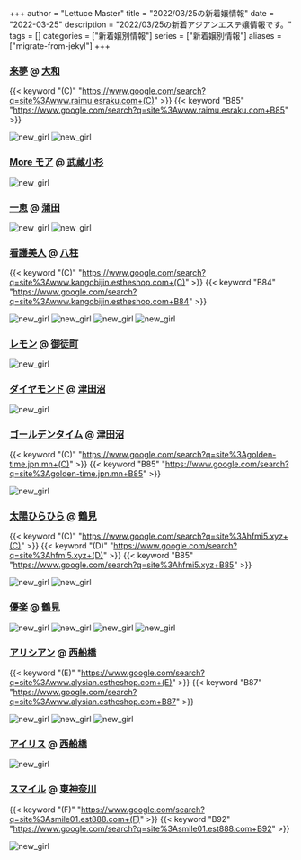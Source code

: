 +++
author = "Lettuce Master"
title = "2022/03/25の新着嬢情報"
date = "2022-03-25"
description = "2022/03/25の新着アジアンエステ嬢情報です。"
tags = []
categories = ["新着嬢別情報"]
series = ["新着嬢別情報"]
aliases = ["migrate-from-jekyl"]
+++
### [来夢](http://www.raimu.esraku.com/) @ [大和](/post/yamato)
{{< keyword "(C)" "https://www.google.com/search?q=site%3Awww.raimu.esraku.com+(C)" >}} {{< keyword "B85" "https://www.google.com/search?q=site%3Awww.raimu.esraku.com+B85" >}} 

![new_girl](https://i.imgur.com/ILrgUyX.jpeg)
![new_girl](https://i.imgur.com/buGB1mj.jpeg)
### [More モア](https://more.ies.bz/) @ [武蔵小杉](/post/musashikosugi)


![new_girl](https://more.ies.bz/photos/sites/99/2022/02/2022022718580755.jpg)
### [一恵](http://kazue.me-es.com/) @ [蒲田](/post/kamata)


![new_girl](https://i.imgur.com/dsq9iIg.jpeg)
![new_girl](https://i.imgur.com/0B7F3It.jpeg)
### [看護美人](http://www.kangobijin.estheshop.com/) @ [八柱](/post/yabashira)
{{< keyword "(C)" "https://www.google.com/search?q=site%3Awww.kangobijin.estheshop.com+(C)" >}} {{< keyword "B84" "https://www.google.com/search?q=site%3Awww.kangobijin.estheshop.com+B84" >}} 

![new_girl](https://i.imgur.com/RHxivw8.jpeg)
![new_girl](https://i.imgur.com/mYpRP9R.jpeg)
![new_girl](https://i.imgur.com/vYeWRPA.jpeg)
![new_girl](https://i.imgur.com/TK0zoy6.jpeg)
### [レモン](http://ueno502.galaxy.bindcloud.jp/) @ [御徒町](/post/okachimachi)


![new_girl](https://i.imgur.com/py8BCOg.jpeg)
### [ダイヤモンド](http://n-rlx.com/) @ [津田沼](/post/tsudanuma)


![new_girl](https://i.imgur.com/jBHz3aw.jpeg)
### [ゴールデンタイム](https://golden-time.jpn.mn/) @ [津田沼](/post/tsudanuma)
{{< keyword "(C)" "https://www.google.com/search?q=site%3Agolden-time.jpn.mn+(C)" >}} {{< keyword "B85" "https://www.google.com/search?q=site%3Agolden-time.jpn.mn+B85" >}} 

![new_girl](https://golden-time.jpn.mn/photos/sites/69/2022/03/2022032413183932.jpg_400X534.jpg)
### [太陽ひらひら](http://hfmi5.xyz/) @ [鶴見](/post/tsurumi)
{{< keyword "(C)" "https://www.google.com/search?q=site%3Ahfmi5.xyz+(C)" >}} {{< keyword "(D)" "https://www.google.com/search?q=site%3Ahfmi5.xyz+(D)" >}} {{< keyword "B85" "https://www.google.com/search?q=site%3Ahfmi5.xyz+B85" >}} 

![new_girl](https://i.imgur.com/I0VvCLB.jpeg)
![new_girl](https://i.imgur.com/0e13qno.jpeg)
### [優楽](https://tksakura.xyz/) @ [鶴見](/post/tsurumi)


![new_girl](https://tksakura.xyz/_src/64828027/8a018bf08766fc78b0e72a6e4bcccfb.jpg)
![new_girl](https://tksakura.xyz/_src/64828041/8a018bf08766fc78b0e72a6e4bcccfb.jpg)
![new_girl](https://tksakura.xyz/_src/64828121/8a018bf08766fc78b0e72a6e4bcccfb.jpg)
![new_girl](https://tksakura.xyz/_src/64828123/8a018bf08766fc78b0e72a6e4bcccfb.jpg)
### [アリシアン](http://www.alysian.estheshop.com/) @ [西船橋](/post/nishifunabashi)
{{< keyword "(E)" "https://www.google.com/search?q=site%3Awww.alysian.estheshop.com+(E)" >}} {{< keyword "B87" "https://www.google.com/search?q=site%3Awww.alysian.estheshop.com+B87" >}} 

![new_girl](https://i.imgur.com/TBVZ7Ob.jpeg)
![new_girl](https://i.imgur.com/0hYGDBH.jpeg)
![new_girl](https://i.imgur.com/xG7519u.jpeg)
### [アイリス](https://iris.ests.jp/) @ [西船橋](/post/nishifunabashi)


![new_girl](https://iris.ests.jp/photos/sites/58/2022/03/2022032323431899-302x407.jpeg_302X450.jpeg)
### [スマイル](http://smile01.est888.com/) @ [東神奈川](/post/higashikanagawa)
{{< keyword "(F)" "https://www.google.com/search?q=site%3Asmile01.est888.com+(F)" >}} {{< keyword "B92" "https://www.google.com/search?q=site%3Asmile01.est888.com+B92" >}} 

![new_girl](https://i.imgur.com/HsfaCMq.jpeg)
